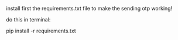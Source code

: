 install first the requirements.txt file to make the sending otp working!


do this in terminal: 

pip install -r requirements.txt 